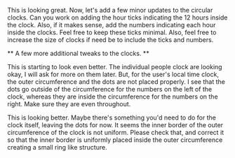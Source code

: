 This is looking great. Now, let's add a few minor updates to the circular clocks. Can you work on adding the hour ticks indicating the 12 hours inside the clock. Also, if it makes sense, add the numbers indicating each hour inside the clocks. Feel free to keep these ticks minimal. Also, feel free to increase the size of clocks if need be to include the ticks and numbers. 

**
A few more additional tweaks to the clocks.
**

This is starting to look even better. The individual people clock are looking okay, I will ask for more on them later. But, for the user's local time clock, the outer circumference and the dots are not placed properly. I see that the dots go outside of the circumference for the numbers on the left of the clock, whereas they are inside the circumference for the numbers on the right. Make sure they are even throughout. 

This is looking better. Maybe there's something you'd need to do for the clock itself, leaving the dots for now. It seems the inner border of the outer circumference of the clock is not uniform. Please check that, and correct it so that the inner border is uniformly placed inside the outer circumference creating a small ring like structure.